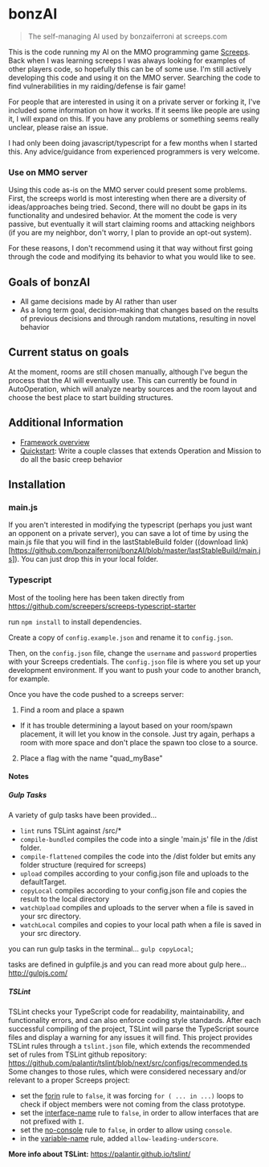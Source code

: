 # bonzAI
> The self-managing AI used by bonzaiferroni at screeps.com

This is the code running my AI on the MMO programming game [Screeps](https://screeps.com/). Back when I was learning screeps I was always looking for examples of other players code, so hopefully this can be of some use. I'm still actively developing this code and using it on the MMO server. Searching the code to find vulnerabilities in my raiding/defense is fair game!

For people that are interested in using it on a private server or forking it, I've included some information on how it works. If it seems like people are using it, I will expand on this. If you have any problems or something seems really unclear, please raise an issue. 

I had only been doing javascript/typescript for a few months when I started this. Any advice/guidance from experienced programmers is very welcome.

### Use on MMO server
Using this code as-is on the MMO server could present some problems. First, the screeps world is most interesting when there are a diversity of ideas/approaches being tried. Second, there will no doubt be gaps in its functionality and undesired behavior. At the moment the code is very passive, but eventually it will start claiming rooms and attacking neighbors (if you are my neighbor, don't worry, I plan to provide an opt-out system).

For these reasons, I don't recommend using it that way without first going through the code and modifying its behavior to what you would like to see. 

## Goals of bonzAI
- All game decisions made by AI rather than user
- As a long term goal, decision-making that changes based on the results of previous decisions and through random mutations, resulting in novel behavior

## Current status on goals
At the moment, rooms are still chosen manually, although I've begun the process that the AI will eventually use. This can currently be found in AutoOperation, which will analyze nearby sources and the room layout and choose the best place to start building structures.

## Additional Information
* [Framework overview](https://github.com/bonzaiferroni/bonzAI/wiki/Framework-Overview)
* [Quickstart](https://github.com/bonzaiferroni/bonzAI/wiki/bonzAI-Quickstart): Write a couple classes that extends Operation and Mission to do all the basic creep behavior

## Installation

### main.js

If you aren't interested in modifying the typescript (perhaps you just want an opponent on a private server), you can save a lot of time by using the main.js file that you will find in the lastStableBuild folder ((download link)[https://github.com/bonzaiferroni/bonzAI/blob/master/lastStableBuild/main.js]). You can just drop this in your local folder.

### Typescript

Most of the tooling here has been taken directly from https://github.com/screepers/screeps-typescript-starter

run `npm install` to install dependencies.

Create a copy of `config.example.json` and rename it to `config.json`.

Then, on the `config.json` file, change the `username` and `password` properties with your Screeps credentials.
The `config.json` file is where you set up your development environment. If you want to push your code to another branch, for example.

Once you have the code pushed to a screeps server: 

1. Find a room and place a spawn
 * If it has trouble determining a layout based on your room/spawn placement, it will let you know in the console. Just try again, perhaps a room with more space and don't place the spawn too close to a source.
2. Place a flag with the name "quad_myBase"

#### Notes

##### Gulp Tasks
A variety of gulp tasks have been provided...

 - `lint` runs TSLint against /src/*
 - `compile-bundled` compiles the code into a single 'main.js' file in the /dist folder.
 - `compile-flattened` compiles the code into the /dist folder but emits any folder structure (required for screeps)
 - `upload` compiles according to your config.json file and uploads to the defaultTarget.
 - `copyLocal` compiles according to your config.json file and copies the result to the local directory
 - `watchUpload` compiles and uploads to the server when a file is saved in your src directory.
 - `watchLocal` compiles and copies to your local path when a file is saved in your src directory.

you can run gulp tasks in the terminal... ` gulp copyLocal `;

tasks are defined in gulpfile.js and you can read more about gulp here...
http://gulpjs.com/

##### TSLint

TSLint checks your TypeScript code for readability, maintainability, and functionality errors, and can also enforce coding style standards.
After each successful compiling of the project, TSLint will parse the TypeScript source files and display a warning for any issues it will find.
This project provides TSLint rules through a `tslint.json` file, which extends the recommended set of rules from TSLint github repository: https://github.com/palantir/tslint/blob/next/src/configs/recommended.ts
Some changes to those rules, which were considered necessary and/or relevant to a proper Screeps project:

 - set the [forin](http://palantir.github.io/tslint/rules/forin/) rule to `false`, it was forcing `for ( ... in ...)` loops to check if object members were not coming from the class prototype.
 - set the [interface-name](http://palantir.github.io/tslint/rules/interface-name/) rule to `false`, in order to allow interfaces that are not prefixed with `I`.
 - set the [no-console](http://palantir.github.io/tslint/rules/no-console/) rule to `false`, in order to allow using `console`.
 - in the [variable-name](http://palantir.github.io/tslint/rules/variable-name/) rule, added `allow-leading-underscore`.

**More info about TSLint:** https://palantir.github.io/tslint/
